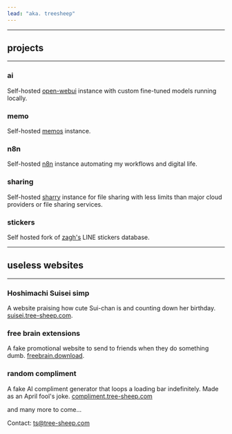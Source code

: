 ```yaml
---
lead: "aka. treesheep"
---
```


---
## projects
---
### ai
Self-hosted [open-webui](https://github.com/open-webui/open-webui) instance with custom fine-tuned models running locally.

### memo
Self-hosted [memos](https://github.com/usememos/memos) instance.

### n8n
Self-hosted [n8n](https://github.com/n8n-io/n8n) instance automating my workflows and digital life.

### sharing
Self-hosted [sharry](https://github.com/eikek/sharry) instance for file sharing with less limits than major cloud providers or file sharing services.

### stickers
Self hosted fork of [zagh's](https://git.waka.moe/zagh/web-line) LINE stickers database.

---
## useless websites
---
### Hoshimachi Suisei simp
A website praising how cute Sui-chan is and counting down her birthday.
[suisei.tree-sheep.com](https://suisei.tree-sheep.com).

### free brain extensions
A fake promotional website to send to friends when they do something dumb.
[freebrain.download](https://freebrain.download).

### random compliment
A fake AI compliment generator that loops a loading bar indefinitely.
Made as an April fool's joke.
[compliment.tree-sheep.com](https://compliment.tree-sheep.com)

&NewLine;
&NewLine;

and many more to come...

Contact: [ts@tree-sheep.com](mailto:ts@tree-sheep.com)